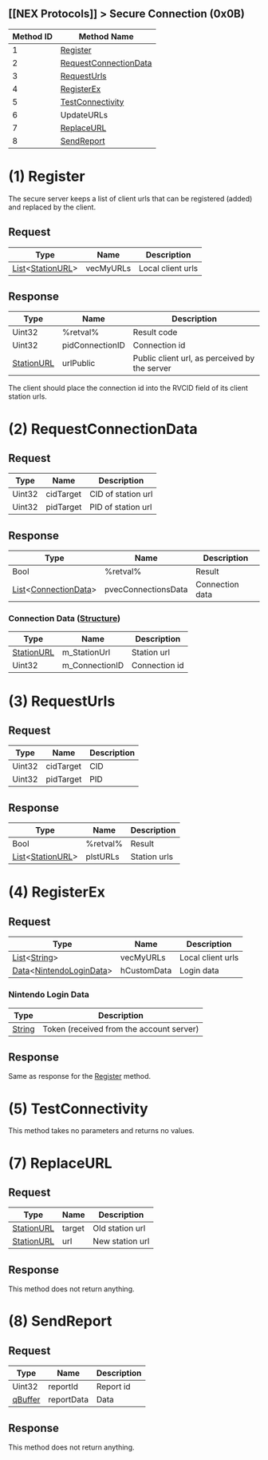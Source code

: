 ## [[NEX Protocols]] > Secure Connection (0x0B)

| Method ID | Method Name |
| --- | --- |
| 1 | [Register](#1-register) |
| 2 | [RequestConnectionData](#2-requestconnectiondata) |
| 3 | [RequestUrls](#3-requesturls) |
| 4 | [RegisterEx](#4-registerex) |
| 5 | [TestConnectivity](#5-testconnectivity) |
| 6 | UpdateURLs |
| 7 | [ReplaceURL](#7-replaceurl) |
| 8 | [SendReport](#8-sendreport) |

# (1) Register
The secure server keeps a list of client urls that can be registered (added) and replaced by the client.

## Request
| Type | Name | Description |
| --- | --- | --- |
| [List]&lt;[StationURL]&gt; | vecMyURLs | Local client urls |

## Response
| Type | Name | Description |
| --- | --- | --- |
| Uint32 | %retval% | Result code |
| Uint32 | pidConnectionID | Connection id |
| [StationURL] | urlPublic |Public client url, as perceived by the server |

The client should place the connection id into the RVCID field of its client station urls.

# (2) RequestConnectionData
## Request
| Type | Name | Description |
| --- | --- | --- |
| Uint32 | cidTarget | CID of station url |
| Uint32 | pidTarget | PID of station url |

## Response
| Type | Name | Description |
| --- | --- | --- |
| Bool | %retval% | Result |
| [List]&lt;[ConnectionData](#connection-data)&gt; | pvecConnectionsData| Connection data |

### Connection Data ([Structure])
| Type | Name | Description |
| --- | --- | --- |
| [StationURL] | m_StationUrl | Station url |
| Uint32 | m_ConnectionID | Connection id |

# (3) RequestUrls
## Request
| Type | Name | Description |
| --- | --- | --- |
| Uint32 | cidTarget | CID |
| Uint32 | pidTarget | PID |

## Response
| Type | Name | Description |
| --- | --- | --- |
| Bool | %retval% | Result |
| [List]&lt;[StationURL]&gt; | plstURLs | Station urls |

# (4) RegisterEx
## Request
| Type | Name | Description |
| --- | --- | --- |
| [List]&lt;[String]&gt; | vecMyURLs | Local client urls |
| [Data]&lt;[NintendoLoginData](#nintendo-login-data)&gt; | hCustomData | Login data |

### Nintendo Login Data
| Type | Description |
| --- | --- |
| [String] | Token (received from the account server) |

## Response
Same as response for the [Register](#1-register) method.

# (5) TestConnectivity
This method takes no parameters and returns no values.

# (7) ReplaceURL
## Request
| Type | Name | Description |
| --- | --- | --- |
| [StationURL] | target | Old station url |
| [StationURL] | url | New station url |

## Response
This method does not return anything.

# (8) SendReport
## Request
| Type | Name | Description |
| --- | --- | --- |
| Uint32 | reportId | Report id |
| [qBuffer] | reportData | Data |

## Response
This method does not return anything.

[qBuffer]: NEX-Common-Types#qbuffer
[List]: NEX-Common-Types#list
[String]: NEX-Common-Types#string
[StationURL]: NEX-Common-Types#station-url
[Data]: NEX-Common-Types#any-data-holder
[Structure]: NEX-Common-Types#structure